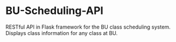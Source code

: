 # BU-Scheduling-API
RESTful API in Flask framework for the BU class scheduling system. Displays class information for any class at BU.
